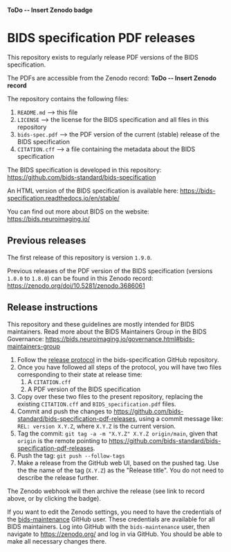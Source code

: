 **ToDo -- Insert Zenodo badge**

# BIDS specification PDF releases

This repository exists to regularly release PDF versions of the BIDS specification.

The PDFs are accessible from the Zenodo record: **ToDo -- Insert Zenodo record**

The repository contains the following files:

1. `README.md` --> this file
1. `LICENSE` --> the license for the BIDS specification and all files in this repository
1. `bids-spec.pdf` --> the PDF version of the current (stable) release of the BIDS specification
1. `CITATION.cff` --> a file containing the metadata about the BIDS specification

The BIDS specification is developed in this repository: https://github.com/bids-standard/bids-specification

An HTML version of the BIDS specification is available here: https://bids-specification.readthedocs.io/en/stable/

You can find out more about BIDS on the website: https://bids.neuroimaging.io/

## Previous releases

The first release of this repository is version `1.9.0`.

Previous releases of the PDF version of the BIDS specification (versions `1.0.0` to `1.8.0`)
can be found in this Zenodo record: https://zenodo.org/doi/10.5281/zenodo.3686061

## Release instructions

This repository and these guidelines are mostly intended for BIDS maintainers.
Read more about the BIDS Maintainers Group in the BIDS Governance: https://bids.neuroimaging.io/governance.html#bids-maintainers-group

1. Follow the [release protocol](https://github.com/bids-standard/bids-specification/blob/master/Release_Protocol.md) in the bids-specification GitHub repository.
1. Once you have followed all steps of the protocol, you will have two files corresponding to their state at release time:
    1. A `CITATION.cff`
    1. A PDF version of the BIDS specification
1. Copy over these two files to the present repository, replacing the existing `CITATION.cff` and `BIDS_specification.pdf` files.
1. Commit and push the changes to https://github.com/bids-standard/bids-specification-pdf-releases, using a commit message like: `REL: version X.Y.Z`, where `X.Y.Z` is the current version.
1. Tag the commit: `git tag -a -m "X.Y.Z" X.Y.Z origin/main`, given that `origin` is the remote pointing to https://github.com/bids-standard/bids-specification-pdf-releases.
1. Push the tag: `git push --follow-tags`
1. Make a release from the GitHub web UI, based on the pushed tag. Use the the name of the tag (`X.Y.Z`) as the "Release title". You do not need to describe the release further.

The Zenodo webhook will then archive the release (see link to record above, or by clicking the badge).

If you want to edit the Zenodo settings, you need to have the credentials of the [bids-maintenance](https://github.com/bids-maintenance) GitHub user.
These credentials are available for all BIDS maintainers.
Log into GitHub with the `bids-maintenance` user, then navigate to https://zenodo.org/ and log in via GitHub.
You should be able to make all necessary changes there.
